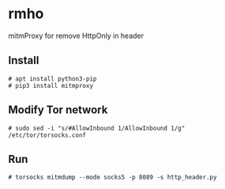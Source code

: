 # rmho
mitmProxy for remove HttpOnly in header

## Install 

```
# apt install python3-pip
# pip3 install mitmproxy
```

## Modify Tor network

```
# sudo sed -i "s/#AllowInbound 1/AllowInbound 1/g" /etc/tor/torsocks.conf
```


## Run

```
# torsocks mitmdump --mode socks5 -p 8089 -s http_header.py
````

